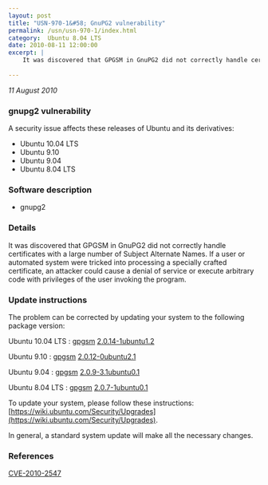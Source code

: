 ```yaml
---
layout: post
title: "USN-970-1&#58; GnuPG2 vulnerability"
permalink: /usn/usn-970-1/index.html
category:  Ubuntu 8.04 LTS
date: 2010-08-11 12:00:00
excerpt: |
    It was discovered that GPGSM in GnuPG2 did not correctly handle certificates with a large number of Subject Alternate Names. If a user or automated system were tricked into processing a specially crafted certificate, an attacker could cause a denial of service or execute arbitrary code with privileges of the user invoking the program. 
    
--- 
```

 
 

*11 August 2010*

### gnupg2 vulnerability

A security issue affects these releases of Ubuntu and its derivatives:

* Ubuntu 10.04 LTS
* Ubuntu 9.10
* Ubuntu 9.04
* Ubuntu 8.04 LTS

### Software description

* gnupg2 

### Details

It was discovered that GPGSM in GnuPG2 did not correctly handle certificates with a large number of Subject Alternate Names. If a user or automated system were tricked into processing a specially crafted certificate, an attacker could cause a denial of service or execute arbitrary code with privileges of the user invoking the program. 

### Update instructions

The problem can be corrected by updating your system to the following package version:

Ubuntu 10.04 LTS
 : [gpgsm](https://launchpad.net/ubuntu/+source/gnupg2) <span> [2.0.14-1ubuntu1.2](https://launchpad.net/ubuntu/+source/gnupg2/2.0.14-1ubuntu1.2) </span> 

Ubuntu 9.10
 : [gpgsm](https://launchpad.net/ubuntu/+source/gnupg2) <span> [2.0.12-0ubuntu2.1](https://launchpad.net/ubuntu/+source/gnupg2/2.0.12-0ubuntu2.1) </span> 

Ubuntu 9.04
 : [gpgsm](https://launchpad.net/ubuntu/+source/gnupg2) <span> [2.0.9-3.1ubuntu0.1](https://launchpad.net/ubuntu/+source/gnupg2/2.0.9-3.1ubuntu0.1) </span> 

Ubuntu 8.04 LTS
 : [gpgsm](https://launchpad.net/ubuntu/+source/gnupg2) <span> [2.0.7-1ubuntu0.1](https://launchpad.net/ubuntu/+source/gnupg2/2.0.7-1ubuntu0.1) </span> 

To update your system, please follow these instructions: [https://wiki.ubuntu.com/Security/Upgrades](https://wiki.ubuntu.com/Security/Upgrades).

In general, a standard system update will make all the necessary changes. 

### References

 
 [CVE-2010-2547](http://people.ubuntu.com/~ubuntu-security/cve/CVE-2010-2547)
 

